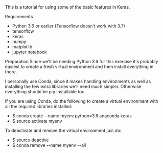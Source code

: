 This is a tutorial for using some of the basic features in Keras. 

Requirements
- Python 3.6 or earlier (Tensorflow doesn't work with 3.7)
- tensorflow
- keras
- numpy
- matplotlib
- jupyter notebook

Preparation
Since we'll be needing Python 3.6 for this exercise it's probably easiest to create a fresh virtual environment and then install everything in there. 

I personally use Conda, since it makes  handling environments as well as installing the few extra libraries we'll need much simpler. Otherwise everything should be pip installable too. 

If you are using Conda, do the following to create a virtual environment with all the required libraries installed:
- $ conda create --name myenv python=3.6 anaconda keras
- $ source activate myenv

To deactivate and remove the virtual environment just do:
- $ source deactive
- $ conda remove --name myenv --all

